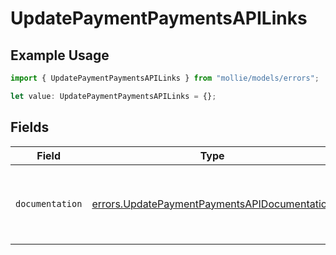# UpdatePaymentPaymentsAPILinks

## Example Usage

```typescript
import { UpdatePaymentPaymentsAPILinks } from "mollie/models/errors";

let value: UpdatePaymentPaymentsAPILinks = {};
```

## Fields

| Field                                                                                                        | Type                                                                                                         | Required                                                                                                     | Description                                                                                                  |
| ------------------------------------------------------------------------------------------------------------ | ------------------------------------------------------------------------------------------------------------ | ------------------------------------------------------------------------------------------------------------ | ------------------------------------------------------------------------------------------------------------ |
| `documentation`                                                                                              | [errors.UpdatePaymentPaymentsAPIDocumentation](../../models/errors/updatepaymentpaymentsapidocumentation.md) | :heavy_minus_sign:                                                                                           | The URL to the generic Mollie API error handling guide.                                                      |